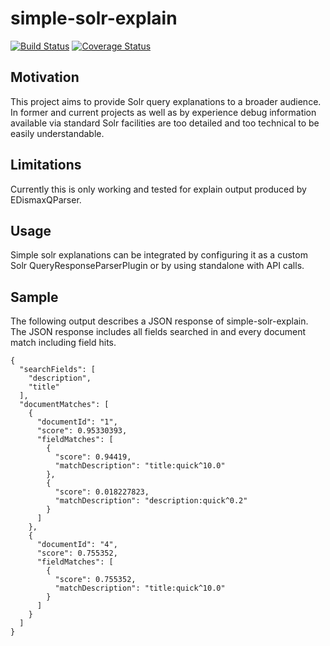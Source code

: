 # simple-solr-explain
[![Build Status](https://travis-ci.org/fyrz/simple-solr-explain.png)](https://travis-ci.org/fyrz/simple-solr-explain) [![Coverage Status](https://coveralls.io/repos/fyrz/simple-solr-explain/badge.svg?branch=master)](https://coveralls.io/r/fyrz/simple-solr-explain?branch=master)

## Motivation
This project aims to provide Solr query explanations to a broader audience. In former and current projects as well as by experience debug information available via standard Solr facilities are too detailed and too technical to be easily understandable.

## Limitations
Currently this is only working and tested for explain output produced by EDismaxQParser.

## Usage
Simple solr explanations can be integrated by configuring it as a custom Solr QueryResponseParserPlugin or by using standalone with API calls.

## Sample
The following output describes a JSON response of simple-solr-explain. The JSON response includes all fields searched in and every document match including field hits.

```
{
  "searchFields": [
    "description",
    "title"
  ],
  "documentMatches": [
    {
      "documentId": "1",
      "score": 0.95330393,
      "fieldMatches": [
        {
          "score": 0.94419,
          "matchDescription": "title:quick^10.0"
        },
        {
          "score": 0.018227823,
          "matchDescription": "description:quick^0.2"
        }
      ]
    },
    {
      "documentId": "4",
      "score": 0.755352,
      "fieldMatches": [
        {
          "score": 0.755352,
          "matchDescription": "title:quick^10.0"
        }
      ]
    }
  ]
}
```
